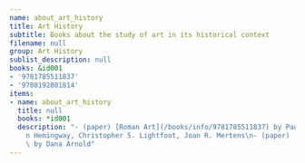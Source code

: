 ```yaml
---
name: about_art_history
title: Art History
subtitle: Books about the study of art in its historical context
filename: null
group: Art History
sublist_description: null
books: &id001
- '9781785511837'
- '9780192801814'
items:
- name: about_art_history
  title: null
  books: *id001
  description: "- (paper) [Roman Art](/books/info/9781785511837) by Paul Zanker, Se\xE1\
    n Hemingway, Christopher S. Lightfoot, Joan R. Mertens\n- (paper) [Art History](/books/info/9780192801814)\
    \ by Dana Arnold"
---
```



